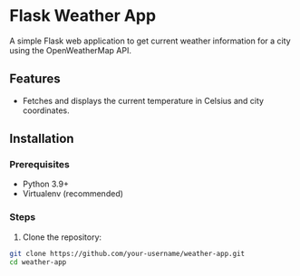 # Flask Weather App

A simple Flask web application to get current weather information for a city using the OpenWeatherMap API.

## Features

- Fetches and displays the current temperature in Celsius and city coordinates.

## Installation

### Prerequisites

- Python 3.9+
- Virtualenv (recommended)

### Steps

1. Clone the repository:

```sh
git clone https://github.com/your-username/weather-app.git
cd weather-app
